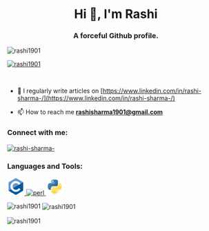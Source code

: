 <h1 align="center">Hi 👋, I'm Rashi</h1>
<h3 align="center">A forceful Github profile.</h3>

<p align="left"> <img src="https://komarev.com/ghpvc/?username=rashi1901&label=Profile%20views&color=0e75b6&style=flat" alt="rashi1901" /> </p>

<p align="left"> <a href="https://github.com/ryo-ma/github-profile-trophy"><img src="https://github-profile-trophy.vercel.app/?username=rashi1901" alt="rashi1901" /></a> </p>

<p align="left"> <a href="https://twitter.com/" target="blank"><img src="https://img.shields.io/twitter/follow/?logo=twitter&style=for-the-badge" alt="" /></a> </p>

- 📝 I regularly write articles on [https://www.linkedin.com/in/rashi-sharma-/](https://www.linkedin.com/in/rashi-sharma-/)

- 📫 How to reach me **rashisharma1901@gmail.com**

<h3 align="left">Connect with me:</h3>
<p align="left">
<a href="https://linkedin.com/in/rashi-sharma-" target="blank"><img align="center" src="https://raw.githubusercontent.com/rahuldkjain/github-profile-readme-generator/master/src/images/icons/Social/linked-in-alt.svg" alt="rashi-sharma-" height="30" width="40" /></a>
</p>

<h3 align="left">Languages and Tools:</h3>
<p align="left"> <a href="https://www.cprogramming.com/" target="_blank" rel="noreferrer"> <img src="https://raw.githubusercontent.com/devicons/devicon/master/icons/c/c-original.svg" alt="c" width="40" height="40"/> </a> <a href="https://www.perl.org/" target="_blank" rel="noreferrer"> <img src="https://api.iconify.design/logos-perl.svg" alt="perl" width="40" height="40"/> </a> <a href="https://www.python.org" target="_blank" rel="noreferrer"> <img src="https://raw.githubusercontent.com/devicons/devicon/master/icons/python/python-original.svg" alt="python" width="40" height="40"/> </a> </p>

<p><img align="left" src="https://github-readme-stats.vercel.app/api/top-langs?username=rashi1901&show_icons=true&locale=en&layout=compact" alt="rashi1901" /></p>

<p>&nbsp;<img align="center" src="https://github-readme-stats.vercel.app/api?username=rashi1901&show_icons=true&locale=en" alt="rashi1901" /></p>

<p><img align="center" src="https://github-readme-streak-stats.herokuapp.com/?user=rashi1901&" alt="rashi1901" /></p>
